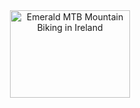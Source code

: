 <header class="py-3 text-center">
  <a href="https://emerald-mtb.com"><img src="/images/emerald-mtb-logo.svg" alt="Emerald MTB Mountain Biking in Ireland" width="192" height="140" /></a>
</header>
